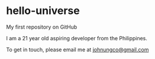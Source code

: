 # hello-universe
My first repository on GitHub

I am a 21 year old aspiring developer from the Philippines.

To get in touch, please email me at johnungco@gmail.com
